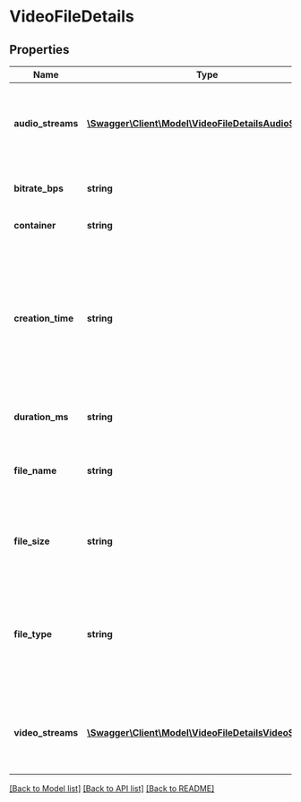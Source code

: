 # VideoFileDetails

## Properties
Name | Type | Description | Notes
------------ | ------------- | ------------- | -------------
**audio_streams** | [**\Swagger\Client\Model\VideoFileDetailsAudioStream[]**](VideoFileDetailsAudioStream.md) | A list of audio streams contained in the uploaded video file. Each item in the list contains detailed metadata about an audio stream. | [optional] 
**bitrate_bps** | **string** | The uploaded video file&#39;s combined (video and audio) bitrate in bits per second. | [optional] 
**container** | **string** | The uploaded video file&#39;s container format. | [optional] 
**creation_time** | **string** | The date and time when the uploaded video file was created. The value is specified in ISO 8601 format. Currently, the following ISO 8601 formats are supported: - Date only: YYYY-MM-DD - Naive time: YYYY-MM-DDTHH:MM:SS - Time with timezone: YYYY-MM-DDTHH:MM:SS+HH:MM | [optional] 
**duration_ms** | **string** | The length of the uploaded video in milliseconds. | [optional] 
**file_name** | **string** | The uploaded file&#39;s name. This field is present whether a video file or another type of file was uploaded. | [optional] 
**file_size** | **string** | The uploaded file&#39;s size in bytes. This field is present whether a video file or another type of file was uploaded. | [optional] 
**file_type** | **string** | The uploaded file&#39;s type as detected by YouTube&#39;s video processing engine. Currently, YouTube only processes video files, but this field is present whether a video file or another type of file was uploaded. | [optional] 
**video_streams** | [**\Swagger\Client\Model\VideoFileDetailsVideoStream[]**](VideoFileDetailsVideoStream.md) | A list of video streams contained in the uploaded video file. Each item in the list contains detailed metadata about a video stream. | [optional] 

[[Back to Model list]](../README.md#documentation-for-models) [[Back to API list]](../README.md#documentation-for-api-endpoints) [[Back to README]](../README.md)


